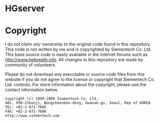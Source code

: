 # HGserver

# Copyright

I do not claim *any* ownership to the original code found in this repository. This code is not written by me and is copyrighted by Siementech Co. Ltd. This base source code is easily available in the internet forums such as http://www.helbreath.info. All changes to this repository are made by community of volunteers.

Please do not download any executable or source code files from this website if you do not agree to the license or copyright that Siementech Co. Ltd. controls. For more information about the copyright, please use the contact information below.

	Copyright (c) 1999-2008 Siementech Co. Ltd.
	401, 950-21bunji, Bongcheonbon-dong, Gwanak-gu, Seoul, Rep of KOREA
	TEL: +82-2-871-7685
	FAX: +82-2-871-7686
	http://www.siementech.com
